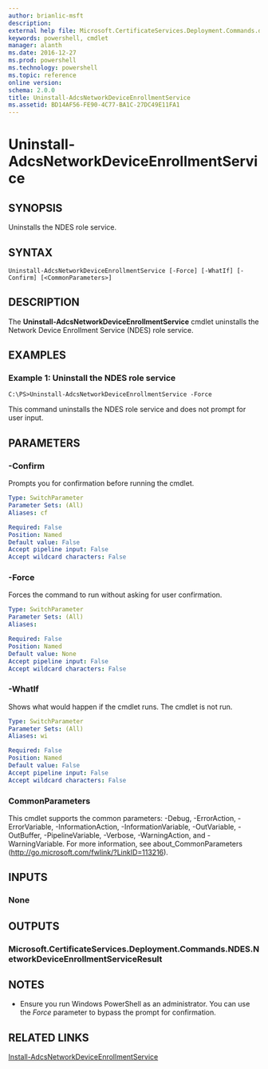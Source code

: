 ```yaml
---
author: brianlic-msft
description: 
external help file: Microsoft.CertificateServices.Deployment.Commands.dll-Help.xml
keywords: powershell, cmdlet
manager: alanth
ms.date: 2016-12-27
ms.prod: powershell
ms.technology: powershell
ms.topic: reference
online version: 
schema: 2.0.0
title: Uninstall-AdcsNetworkDeviceEnrollmentService
ms.assetid: BD14AF56-FE90-4C77-BA1C-27DC49E11FA1
---
```


# Uninstall-AdcsNetworkDeviceEnrollmentService

## SYNOPSIS
Uninstalls the NDES role service.

## SYNTAX

```
Uninstall-AdcsNetworkDeviceEnrollmentService [-Force] [-WhatIf] [-Confirm] [<CommonParameters>]
```

## DESCRIPTION
The **Uninstall-AdcsNetworkDeviceEnrollmentService** cmdlet uninstalls the Network Device Enrollment Service (NDES) role service.

## EXAMPLES

### Example 1: Uninstall the NDES role service
```
C:\PS>Uninstall-AdcsNetworkDeviceEnrollmentService -Force
```

This command uninstalls the NDES role service and does not prompt for user input.

## PARAMETERS

### -Confirm
Prompts you for confirmation before running the cmdlet.

```yaml
Type: SwitchParameter
Parameter Sets: (All)
Aliases: cf

Required: False
Position: Named
Default value: False
Accept pipeline input: False
Accept wildcard characters: False
```

### -Force
Forces the command to run without asking for user confirmation.

```yaml
Type: SwitchParameter
Parameter Sets: (All)
Aliases: 

Required: False
Position: Named
Default value: None
Accept pipeline input: False
Accept wildcard characters: False
```

### -WhatIf
Shows what would happen if the cmdlet runs.
The cmdlet is not run.

```yaml
Type: SwitchParameter
Parameter Sets: (All)
Aliases: wi

Required: False
Position: Named
Default value: False
Accept pipeline input: False
Accept wildcard characters: False
```

### CommonParameters
This cmdlet supports the common parameters: -Debug, -ErrorAction, -ErrorVariable, -InformationAction, -InformationVariable, -OutVariable, -OutBuffer, -PipelineVariable, -Verbose, -WarningAction, and -WarningVariable. For more information, see about_CommonParameters (http://go.microsoft.com/fwlink/?LinkID=113216).

## INPUTS

### None

## OUTPUTS

### Microsoft.CertificateServices.Deployment.Commands.NDES.NetworkDeviceEnrollmentServiceResult

## NOTES
* Ensure you run Windows PowerShell as an administrator. You can use the *Force* parameter to bypass the prompt for confirmation.

  

## RELATED LINKS

[Install-AdcsNetworkDeviceEnrollmentService](./Install-AdcsNetworkDeviceEnrollmentService.md)

